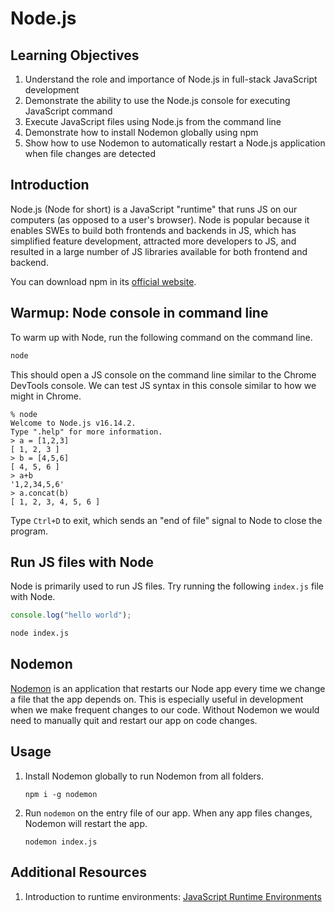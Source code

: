 # Node.js

## Learning Objectives

1. Understand the role and importance of Node.js in full-stack JavaScript development
2. Demonstrate the ability to use the Node.js console for executing JavaScript command
3. Execute JavaScript files using Node.js from the command line
4. Demonstrate how to install Nodemon globally using npm
5. Show how to use Nodemon to automatically restart a Node.js application when file changes are detected

## Introduction

Node.js (Node for short) is a JavaScript "runtime" that runs JS on our computers (as opposed to a user's browser). Node is popular because it enables SWEs to build both frontends and backends in JS, which has simplified feature development, attracted more developers to JS, and resulted in a large number of JS libraries available for both frontend and backend.

You can download npm in its [official website](https://nodejs.org/en/download/prebuilt-installer).

## Warmup: Node console in command line

To warm up with Node, run the following command on the command line.

```bash
node
```

This should open a JS console on the command line similar to the Chrome DevTools console. We can test JS syntax in this console similar to how we might in Chrome.

```
% node
Welcome to Node.js v16.14.2.
Type ".help" for more information.
> a = [1,2,3]
[ 1, 2, 3 ]
> b = [4,5,6]
[ 4, 5, 6 ]
> a+b
'1,2,34,5,6'
> a.concat(b)
[ 1, 2, 3, 4, 5, 6 ]
```

Type `Ctrl+D` to exit, which sends an "end of file" signal to Node to close the program.

## Run JS files with Node

Node is primarily used to run JS files. Try running the following `index.js` file with Node.

```javascript
console.log("hello world");
```

```bash
node index.js
```

## Nodemon

[Nodemon](https://www.npmjs.com/package/nodemon) is an application that restarts our Node app every time we change a file that the app depends on. This is especially useful in development when we make frequent changes to our code. Without Nodemon we would need to manually quit and restart our app on code changes.

## Usage

1.  Install Nodemon globally to run Nodemon from all folders.

    ```
    npm i -g nodemon
    ```
2.  Run `nodemon` on the entry file of our app. When any app files changes, Nodemon will restart the app.

    ```
    nodemon index.js
    ```


## Additional Resources

1. Introduction to runtime environments: [JavaScript Runtime Environments](https://www.codecademy.com/articles/introduction-to-javascript-runtime-environments)
